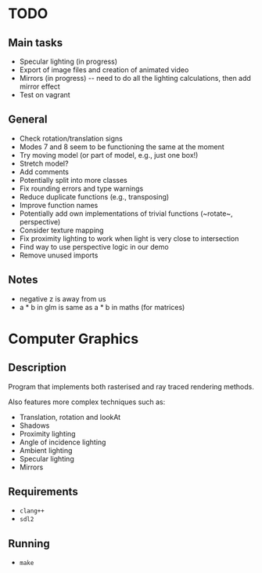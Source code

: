 # TODO
## Main tasks
- Specular lighting (in progress)
- Export of image files and creation of animated video
- Mirrors (in progress) -- need to do all the lighting calculations, then add mirror effect
- Test on vagrant
## General
- Check rotation/translation signs
- Modes 7 and 8 seem to be functioning the same at the moment
- Try moving model (or part of model, e.g., just one box!)
- Stretch model?
- Add comments
- Potentially split into more classes
- Fix rounding errors and type warnings
- Reduce duplicate functions (e.g., transposing)
- Improve function names
- Potentially add own implementations of trivial functions (~rotate~, perspective)
- Consider texture mapping
- Fix proximity lighting to work when light is very close to intersection
- Find way to use perspective logic in our demo
- Remove unused imports

## Notes
- negative z is away from us
- a * b in glm is same as a * b in maths (for matrices)

# Computer Graphics
## Description
Program that implements both rasterised and ray traced rendering methods.

Also features more complex techniques such as:
- Translation, rotation and lookAt
- Shadows 
- Proximity lighting 
- Angle of incidence lighting 
- Ambient lighting 
- Specular lighting 
- Mirrors

## Requirements
- `clang++`
- `sdl2`

## Running
- `make`
